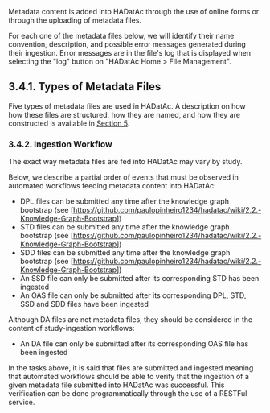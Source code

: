 Metadata content is added into HADatAc through the use of online forms or through the uploading of metadata files. 

For each one of the metadata files below, we will identify their name convention, description, and possible error messages generated during their ingestion. Error messages are in the file's log that is displayed when selecting the "log" button on "HADatAc Home > File Management". 

## 3.4.1. Types of Metadata Files
  
Five types of metadata files are used in HADatAc. A description on how how these files are structured, how they are named, and how they are constructed is available in [Section 5](https://github.com/paulopinheiro1234/hadatac/wiki/5.-Metadata-Files).

### 3.4.2. Ingestion Workflow

The exact way metadata files are fed into HADatAc may vary by study. 

Below, we describe a partial order of events that must be observed in automated workflows feeding metadata content into HADatAc:

* DPL files can be submitted any time after the knowledge graph bootstrap (see [https://github.com/paulopinheiro1234/hadatac/wiki/2.2.-Knowledge-Graph-Bootstrap])
* STD files can be submitted any time after the knowledge graph bootstrap (see [https://github.com/paulopinheiro1234/hadatac/wiki/2.2.-Knowledge-Graph-Bootstrap])
* SDD files can be submitted any time after the knowledge graph bootstrap (see [https://github.com/paulopinheiro1234/hadatac/wiki/2.2.-Knowledge-Graph-Bootstrap])
* An SSD file can only be submitted after its corresponding STD has been ingested 
* An OAS file can only be submitted after its corresponding DPL, STD, SSD and SDD files have been ingested

Although DA files are not metadata files, they should be considered in the content of study-ingestion workflows:  
* An DA file can only be submitted after its corresponding OAS file has been ingested 

In the tasks above, it is said that files are submitted and ingested meaning that automated workflows should be able to verify that the ingestion of a given metadata file submitted into HADatAc was successful. This verification can be done programmatically through the use of a RESTFul service. 

